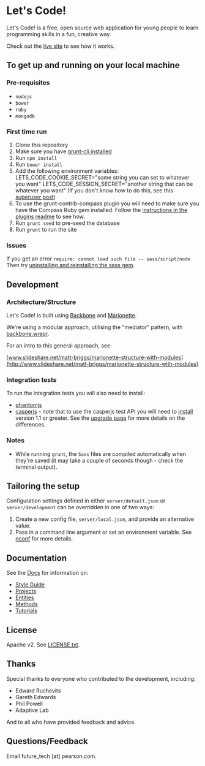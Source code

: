 Let's Code!
===========

Let's Code! is a free, open source web application for young people to learn programming skills in a fun, creative way.

Check out the [live site](http://letsc.de) to see how it works.


## To get up and running on your local machine


### Pre-requisites

* `nodejs`
* `bower`
* `ruby`
* `mongodb`

### First time run

1. Clone this repository
2. Make sure you have [grunt-cli installed](http://gruntjs.com/getting-started)
3. Run `npm install`
4. Run `bower install`
5. Add the following environment variables:
LETS_CODE_COOKIE_SECRET="some string you can set to whatever you want"
LETS_CODE_SESSION_SECRET="another string that can be whatever you want"
(If you don't know how to do this, see this [superuser post](http://superuser.com/questions/284342/what-are-path-and-other-environment-variables-and-how-can-i-set-or-use-them))
6. To use the grunt-contrib-compass plugin you will need to make sure you have the
Compass Ruby gem installed. Follow the [instructions in the plugins readme](https://github.com/gruntjs/grunt-contrib-compass)
to see how.
7. Run `grunt seed` to pre-seed the database
8. Run `grunt` to run the site

### Issues

If you get an error `require: cannot load such file -- sass/script/node`
Then try [uninstalling and reinstalling the sass gem](http://stackoverflow.com/questions/16877028/why-does-compass-watch-say-it-cannot-load-sass-script-node-loaderror).


## Development

### Architecture/Structure

Let's Code! is built using [Backbone](http://backbonejs.org/) and [Marionette](http://marionettejs.com/).

We're using a modular approach, utilising the "mediator" pattern, with
[backbone.wreqr](https://github.com/marionettejs/backbone.wreqr).

For an intro to this general approach, see:

[www.slideshare.net/matt-briggs/marionette-structure-with-modules](http://www.slideshare.net/matt-briggs/marionette-structure-with-modules)


### Integration tests

To run the integration tests you will also need to install:

* [phantomjs](http://phantomjs.org/)
* [casperjs](http://casperjs.org/) - note that to use the casperjs test API you
will need to [install](http://docs.casperjs.org/en/latest/installation.html)
version 1.1 or greater. See the [upgrade page](http://docs.casperjs.org/en/latest/upgrading/1.1.html)
for more details on the differences.


### Notes

* While running `grunt`, the `Sass` files are compiled automatically when they're saved (it may take a couple of
seconds though - check the terminal output).


## Tailoring the setup

Configuration settings defined in either `server/default.json` or
`server/development` can be overridden in one of two ways:

1. Create a new config file, `server/local.json`, and provide an
alternative value.
2. Pass in a command line argument or set an environment variable. See [nconf](https://github.com/flatiron/nconf)
for more details.


## Documentation

See the [Docs](docs/index.md) for information on:

- [Style Guide](docs/01_style_guide.md)
- [Projects](docs/02_projects.md)
- [Entities](docs/03_entities.md)
- [Methods](docs/04_methods.md)
- [Tutorials](docs/05_methods.md)


## License

Apache v2. See [LICENSE.txt](LICENSE.txt).


## Thanks

Special thanks to everyone who contributed to the development, including:

 - Edward Ruchevits
 - Gareth Edwards
 - Phil Powell
 - Adaptive Lab

And to all who have provided feedback and advice.


## Questions/Feedback

Email future_tech [at] pearson.com.

